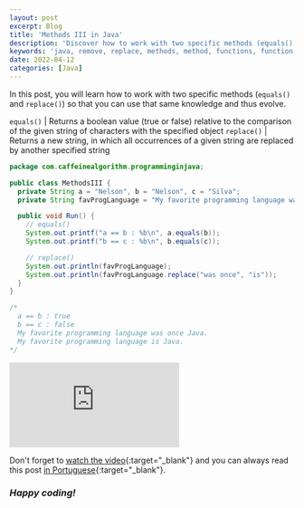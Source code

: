 ```yaml
---
layout: post
excerpt: Blog
title: 'Methods III in Java'
description: 'Discover how to work with two specific methods (equals() and replace()) in the Java programming language. Get answers to your questions with the theory and examples presented.'
keywords: 'java, remove, replace, methods, method, functions, function, post'
date: 2022-04-12
categories: [Java]
---
```


In this post, you will learn how to work with two specific methods (`equals()` and `replace()`) so that you can use that same knowledge and thus evolve.

`equals()` | Returns a boolean value (true or false) relative to the comparison of the given string of characters with the specified object
`replace()` | Returns a new string, in which all occurrences of a given string are replaced by another specified string

```java
package com.caffeinealgorithm.programminginjava;

public class MethodsIII {
  private String a = "Nelson", b = "Nelson", c = "Silva";
  private String favProgLanguage = "My favorite programming language was once Java.";

  public void Run() {
    // equals()
    System.out.printf("a == b : %b\n", a.equals(b));
    System.out.printf("b == c : %b\n", b.equals(c));

    // replace()
    System.out.println(favProgLanguage);
    System.out.println(favProgLanguage.replace("was once", "is"));
  }
}

/*
  a == b : true
  b == c : false
  My favorite programming language was once Java.
  My favorite programming language is Java.
*/
```

<div class="video-container">
  <iframe src="https://www.youtube.com/embed/hqICEMabCZQ" frameborder="0" allowfullscreen></iframe>
</div>

Don't forget to [watch the video](https://youtu.be/hqICEMabCZQ){:target="\_blank"} and you can always read this post [in Portuguese](https://caffeinealgorithm.com/blog/metodos-iii-em-java/){:target="\_blank"}.

### _Happy coding!_
